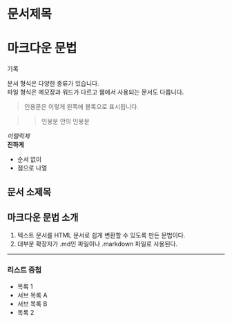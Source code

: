 # 문서제목

# 마크다운 문법

기록

문서 형식은 다양한 종류가 있습니다.\
파일 형식은 메모장과 워드가 다르고 웹에서 사용되는 문서도 다릅니다.

> 인용문은 이렇게 왼쪽에 블록으로 표시됩니다.

>> 인용문 안의 인용문

*이탤릭체*\
**진하게**

* 순서 없이
* 점으로 나열

## 문서 소제목

## 마크다운 문법 소개

1. 텍스트 문서를 HTML 문서로 쉽게 변환할 수 있도록 만든 문법이다.
2. 대부분 확장자가 .md인 파일이나 .markdown 파일로 사용된다.
___

### 리스트 중첩

- 목록 1
 - 서브 목록 A
 - 서브 목록 B
- 목록 2
